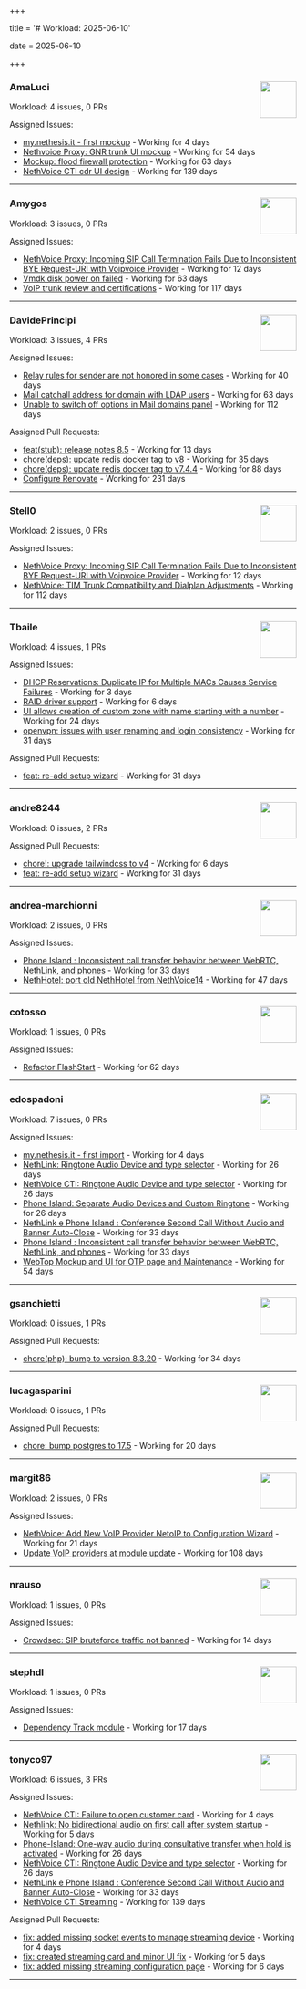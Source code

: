 +++

title = '# Workload: 2025-06-10'

date = 2025-06-10

+++

### AmaLuci <img src='https://avatars.githubusercontent.com/u/166636295?v=4&s=64' width='64' height='64' style='float:right;' /> ###
Workload: 4 issues, 0 PRs


Assigned Issues:
- [my.nethesis.it - first mockup](https://github.com/nethesis/my/issues/2) - Working for 4 days
- [Nethvoice Proxy: GNR trunk UI mockup](https://github.com/NethServer/dev/issues/7411) - Working for 54 days
- [Mockup: flood firewall protection](https://github.com/NethServer/nethsecurity/issues/1160) - Working for 63 days
- [NethVoice CTI cdr UI design](https://github.com/NethServer/dev/issues/7271) - Working for 139 days
---

### Amygos <img src='https://avatars.githubusercontent.com/u/510232?v=4&s=64' width='64' height='64' style='float:right;' /> ###
Workload: 3 issues, 0 PRs


Assigned Issues:
- [NethVoice Proxy: Incoming SIP Call Termination Fails Due to Inconsistent BYE Request-URI with Voipvoice Provider](https://github.com/NethServer/dev/issues/7485) - Working for 12 days
- [Vmdk disk power on failed](https://github.com/NethServer/dev/issues/7380) - Working for 63 days
- [VoIP trunk review and certifications](https://github.com/NethServer/dev/issues/7310) - Working for 117 days
---

### DavidePrincipi <img src='https://avatars.githubusercontent.com/u/2920838?v=4&s=64' width='64' height='64' style='float:right;' /> ###
Workload: 3 issues, 4 PRs


Assigned Issues:
- [Relay rules for sender are not honored in some cases](https://github.com/NethServer/dev/issues/7433) - Working for 40 days
- [Mail catchall address for domain with LDAP users](https://github.com/NethServer/dev/issues/7385) - Working for 63 days
- [Unable to switch off options in Mail domains panel](https://github.com/NethServer/dev/issues/7320) - Working for 112 days

Assigned Pull Requests:
- [feat(stub): release notes 8.5](https://github.com/NethServer/ns8-docs/pull/168) - Working for 13 days
- [chore(deps): update redis docker tag to v8](https://github.com/NethServer/ns8-core/pull/874) - Working for 35 days
- [chore(deps): update redis docker tag to v7.4.4](https://github.com/NethServer/ns8-core/pull/830) - Working for 88 days
- [Configure Renovate](https://github.com/NethServer/ns8-passbolt/pull/1) - Working for 231 days
---

### Stell0 <img src='https://avatars.githubusercontent.com/u/4547897?v=4&s=64' width='64' height='64' style='float:right;' /> ###
Workload: 2 issues, 0 PRs


Assigned Issues:
- [NethVoice Proxy: Incoming SIP Call Termination Fails Due to Inconsistent BYE Request-URI with Voipvoice Provider](https://github.com/NethServer/dev/issues/7485) - Working for 12 days
- [NethVoice: TIM Trunk Compatibility and Dialplan Adjustments](https://github.com/NethServer/dev/issues/7321) - Working for 112 days
---

### Tbaile <img src='https://avatars.githubusercontent.com/u/8052641?v=4&s=64' width='64' height='64' style='float:right;' /> ###
Workload: 4 issues, 1 PRs


Assigned Issues:
- [DHCP Reservations: Duplicate IP for Multiple MACs Causes Service Failures](https://github.com/NethServer/nethsecurity/issues/1254) - Working for 3 days
- [RAID driver support](https://github.com/NethServer/nethsecurity/issues/1247) - Working for 6 days
- [UI allows creation of custom zone with name starting with a number](https://github.com/NethServer/nethsecurity/issues/1219) - Working for 24 days
- [openvpn: issues with user renaming and login consistency](https://github.com/NethServer/nethsecurity/issues/1209) - Working for 31 days

Assigned Pull Requests:
- [feat: re-add setup wizard](https://github.com/NethServer/nethsecurity-docs/pull/166) - Working for 31 days
---

### andre8244 <img src='https://avatars.githubusercontent.com/u/4612169?v=4&s=64' width='64' height='64' style='float:right;' /> ###
Workload: 0 issues, 2 PRs


Assigned Pull Requests:
- [chore!: upgrade tailwindcss to v4](https://github.com/NethServer/nethsecurity-ui/pull/570) - Working for 6 days
- [feat: re-add setup wizard](https://github.com/NethServer/nethsecurity-docs/pull/166) - Working for 31 days
---

### andrea-marchionni <img src='https://avatars.githubusercontent.com/u/6448460?v=4&s=64' width='64' height='64' style='float:right;' /> ###
Workload: 2 issues, 0 PRs


Assigned Issues:
- [Phone Island : Inconsistent call transfer behavior between WebRTC, NethLink, and phones](https://github.com/NethServer/dev/issues/7444) - Working for 33 days
- [NethHotel: port old NethHotel from NethVoice14](https://github.com/NethServer/dev/issues/7425) - Working for 47 days
---

### cotosso <img src='https://avatars.githubusercontent.com/u/7226896?v=4&s=64' width='64' height='64' style='float:right;' /> ###
Workload: 1 issues, 0 PRs


Assigned Issues:
- [Refactor FlashStart](https://github.com/NethServer/nethsecurity/issues/1162) - Working for 62 days
---

### edospadoni <img src='https://avatars.githubusercontent.com/u/6152486?v=4&s=64' width='64' height='64' style='float:right;' /> ###
Workload: 7 issues, 0 PRs


Assigned Issues:
- [my.nethesis.it - first import](https://github.com/nethesis/my/issues/1) - Working for 4 days
- [NethLink: Ringtone Audio Device and type selector](https://github.com/NethServer/dev/issues/7460) - Working for 26 days
- [NethVoice CTI: Ringtone Audio Device and type selector](https://github.com/NethServer/dev/issues/7459) - Working for 26 days
- [Phone Island: Separate Audio Devices and Custom Ringtone](https://github.com/NethServer/dev/issues/7458) - Working for 26 days
- [NethLink e Phone Island : Conference Second Call Without Audio and Banner Auto-Close](https://github.com/NethServer/dev/issues/7446) - Working for 33 days
- [Phone Island : Inconsistent call transfer behavior between WebRTC, NethLink, and phones](https://github.com/NethServer/dev/issues/7444) - Working for 33 days
- [WebTop Mockup and UI for OTP page and Maintenance](https://github.com/NethServer/dev/issues/7410) - Working for 54 days
---

### gsanchietti <img src='https://avatars.githubusercontent.com/u/804596?v=4&s=64' width='64' height='64' style='float:right;' /> ###
Workload: 0 issues, 1 PRs


Assigned Pull Requests:
- [chore(php): bump to version 8.3.20](https://github.com/NethServer/ns8-webtop/pull/120) - Working for 34 days
---

### lucagasparini <img src='https://avatars.githubusercontent.com/u/11161326?v=4&s=64' width='64' height='64' style='float:right;' /> ###
Workload: 0 issues, 1 PRs


Assigned Pull Requests:
- [chore: bump postgres to 17.5](https://github.com/NethServer/ns8-webtop/pull/129) - Working for 20 days
---

### margit86 <img src='https://avatars.githubusercontent.com/u/67374535?v=4&s=64' width='64' height='64' style='float:right;' /> ###
Workload: 2 issues, 0 PRs


Assigned Issues:
- [NethVoice: Add New VoIP Provider NetoIP to Configuration Wizard](https://github.com/NethServer/dev/issues/7471) - Working for 21 days
- [Update VoIP providers at module update](https://github.com/NethServer/dev/issues/7331) - Working for 108 days
---

### nrauso <img src='https://avatars.githubusercontent.com/u/16102909?v=4&s=64' width='64' height='64' style='float:right;' /> ###
Workload: 1 issues, 0 PRs


Assigned Issues:
- [Crowdsec: SIP bruteforce traffic not banned](https://github.com/NethServer/dev/issues/7481) - Working for 14 days
---

### stephdl <img src='https://avatars.githubusercontent.com/u/3164851?v=4&s=64' width='64' height='64' style='float:right;' /> ###
Workload: 1 issues, 0 PRs


Assigned Issues:
- [Dependency Track module](https://github.com/NethServer/dev/issues/7477) - Working for 17 days
---

### tonyco97 <img src='https://avatars.githubusercontent.com/u/36625268?v=4&s=64' width='64' height='64' style='float:right;' /> ###
Workload: 6 issues, 3 PRs


Assigned Issues:
- [NethVoice CTI:  Failure to open customer card](https://github.com/NethServer/dev/issues/7495) - Working for 4 days
- [Nethlink: No bidirectional audio on first call after system startup](https://github.com/NethServer/dev/issues/7492) - Working for 5 days
- [Phone-Island: One-way audio during consultative transfer when hold is activated](https://github.com/NethServer/dev/issues/7462) - Working for 26 days
- [NethVoice CTI: Ringtone Audio Device and type selector](https://github.com/NethServer/dev/issues/7459) - Working for 26 days
- [NethLink e Phone Island : Conference Second Call Without Audio and Banner Auto-Close](https://github.com/NethServer/dev/issues/7446) - Working for 33 days
- [NethVoice CTI Streaming](https://github.com/NethServer/dev/issues/7268) - Working for 139 days

Assigned Pull Requests:
- [fix: added missing socket events to manage streaming device](https://github.com/nethesis/phone-island/pull/99) - Working for 4 days
- [fix: created streaming card and minor UI fix](https://github.com/nethesis/nethvoice-cti/pull/307) - Working for 5 days
- [fix: added missing streaming configuration page](https://github.com/nethesis/ns8-nethvoice/pull/462) - Working for 6 days
---

